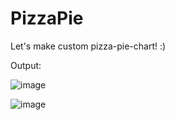 # PizzaPie
Let's make custom pizza-pie-chart! :)

Output:

![image](https://user-images.githubusercontent.com/71255601/229297710-55ca4d6c-26c6-43f0-841d-9ac896ebad46.png)


![image](https://user-images.githubusercontent.com/71255601/229297808-1d4fd92b-be90-47b1-a969-27dd14439539.png)
